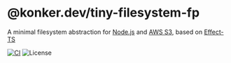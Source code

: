 # @konker.dev/tiny-filesystem-fp

A minimal filesystem abstraction for [Node.js](https://nodejs.org/) and [AWS S3](https://aws.amazon.com/s3/), based on [Effect-TS](https://www.effect.website/)

[![CI](https://github.com/konkerdotdev/tony-filesystem-fp/actions/workflows/ci.yml/badge.svg)](https://github.com/konkerdotdev/tiny-filesystem-fp/actions/workflows/ci.yml)
![License](https://img.shields.io/github/license/konkerdotdev/tiny-filesystem-fp)
